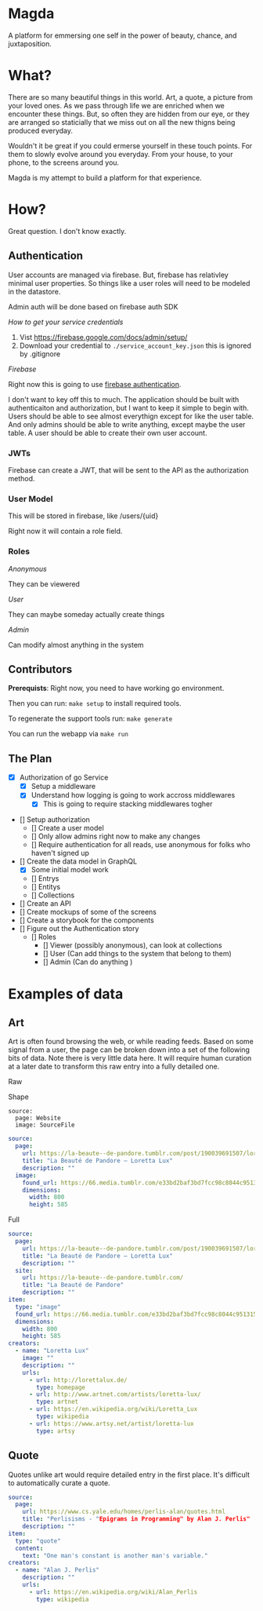 # Magda

A platform for emmersing one self in the power of beauty, chance, and juxtaposition.

# What?

There are so many beautiful things in this world. Art, a quote, a picture from your loved ones. As we pass through life we are enriched when we encounter these things. But, so often they are hidden from our eye, or they are arranged so staticially that we miss out on all the new thigns being produced everyday.

Wouldn't it be great if you could ermerse yourself in these touch points. For them to slowly evolve around you everyday. From your house, to your phone, to the screens around you.

Magda is my attempt to build a platform for that experience.

# How?

Great question. I don't know exactly.

## Authentication 

User accounts are managed via firebase. But, firebase has relativley minimal user properties. So things like a user roles will need to be modeled in the datastore.

Admin auth will be done based on firebase auth SDK

*How to get your service credentials*

1. Vist https://firebase.google.com/docs/admin/setup/
2. Download your credential to `./service_account_key.json` this is ignored by .gitignore

*Firebase*

Right now this is going to use [firebase authentication](https://firebase.google.com/docs/auth/).

I don't want to key off this to much. The application should be built with authenticaiton and authorization, but I want to keep it simple to begin with. Users should be able to see almost everythign except for like the user table. And only admins should be able to write anything, except maybe the user table. A user should be able to create their own user account.

### JWTs 

Firebase can create a JWT, that will be sent to the API as the authorization method.

### User Model

This will be stored in firebase, like /users/{uid}

Right now it will contain a role field.

### Roles

*Anonymous*

They can be viewered

*User*

They can maybe someday actually create things

*Admin*

Can modify almost anything in the system


## Contributors

**Prerequists**: Right now, you need to have working go environment.

Then you can run: `make setup` to install required tools.

To regenerate the support tools run: `make generate`

You can run the webapp via `make run`

## The Plan

- [X] Authorization of go Service
    - [X] Setup a middleware
    - [X] Understand how logging is going to work accross middlewares
        - [X] This is going to require stacking middlewares togher
- [] Setup authorization
    - [] Create a user model
    - [] Only allow admins right now to make any changes
    - [] Require authentication for all reads, use anonymous for folks who haven't signed up
- [] Create the data model in GraphQL
    - [x] Some initial model work
    - [] Entrys
    - [] Entitys
    - [] Collections
- [] Create an API
- [] Create mockups of some of the screens
- [] Create a storybook for the components
- [] Figure out the Authentication story
    - [] Roles
        - [] Viewer (possibly anonymous), can look at collections
        - [] User (Can add things to the system that belong to them)
        - [] Admin (Can do anything )


# Examples of data

## Art

Art is often found browsing the web, or while reading feeds. Based on some signal from a user, the page can be broken down into a set of the following bits of data. Note there is very little data here. It will require human curation at a later date to transform this raw entry into a fully detailed one.

Raw

Shape

```
source:
  page: Website
  image: SourceFile
```

```yaml
source:
  page:
    url: https://la-beaute--de-pandore.tumblr.com/post/190039691507/loretta-lux
    title: "La Beauté de Pandore — Loretta Lux"
    description: ""
  image:
    found_url: https://66.media.tumblr.com/e33bd2baf3bd7fcc98c8044c951315b3/1052e56105e7b734-99/s1280x1920/4d8bee72d5b3ef070d600bd39187bdf00e3eaab7.jpg
    dimensions:
      width: 800
      height: 585
```

Full

```yaml
source:
  page:
    url: https://la-beaute--de-pandore.tumblr.com/post/190039691507/loretta-lux
    title: "La Beauté de Pandore — Loretta Lux"
    description: ""
  site:
    url: https://la-beaute--de-pandore.tumblr.com/
    title: "La Beauté de Pandore"
    description: ""
item:
  type: "image"
  found_url: https://66.media.tumblr.com/e33bd2baf3bd7fcc98c8044c951315b3/1052e56105e7b734-99/s1280x1920/4d8bee72d5b3ef070d600bd39187bdf00e3eaab7.jpg
  dimensions:
    width: 800
    height: 585
creators:
  - name: "Loretta Lux"
    image: ""
    description: ""
    urls:
      - url: http://lorettalux.de/
        type: homepage
      - url: http://www.artnet.com/artists/loretta-lux/
        type: artnet
      - url: https://en.wikipedia.org/wiki/Loretta_Lux
        type: wikipedia
      - url: https://www.artsy.net/artist/loretta-lux
        type: artsy
```

## Quote

Quotes unlike art would require detailed entry in the first place. It's difficult to automatically curate a quote.

```yaml
source:
  page:
    url: https://www.cs.yale.edu/homes/perlis-alan/quotes.html
    title: "Perlisisms - "Epigrams in Programming" by Alan J. Perlis"
    description: ""
item:
  type: "quote"
  content:
    text: "One man's constant is another man's variable."
creators:
  - name: "Alan J. Perlis"
    description: ""
    urls:
      - url: https://en.wikipedia.org/wiki/Alan_Perlis
        type: wikipedia
```